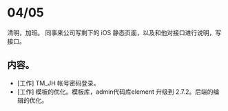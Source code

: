 # 04/05
清明，加班。 同事来公司写剩下的 iOS 静态页面，以及和他对接口进行说明，写接口。

## 内容。
* [工作] TM_JH 帐号密码登录。
* [工作] 模板的优化。模板库，admin代码库element 升级到 2.7.2。后端的编辑的优化。